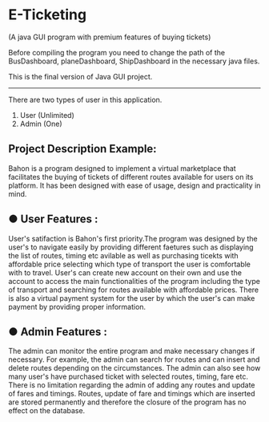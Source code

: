 # E-Ticketing
(A java GUI program with premium features of buying tickets)

>>>>>>>>>>>>>>>>>>>>>>>>>>>>>>>>>>>>>>>>>>>>>>>>>>>>>>>>>>>>>>>>>>>>>>>>>>>>>>>>>>
>>>>>>>>>>>>>>>>>>>>>>>>>>>>>>>>>>>>>>>>>>>>>>>>>>>>>>>>>>>>>>>>>>>>>>>>>>>>>>>>>>

Before compiling the program you need to change the path of the BusDashboard, planeDashboard, ShipDashboard
 in the necessary java files.

This is the final version of Java GUI project.

-------------------------------------------------------------------------------------
There are two types of user in this application. 
1. User (Unlimited)
2. Admin (One)


Project Description Example:
-----------------------------
Bahon is a program designed to implement a virtual marketplace that facilitates the buying of tickets of different routes  available for users on its platform. It has been designed with ease of usage, design and practicality in mind. 
 
 ●	User Features : 
------------------
User's satifaction is Bahon's first priority.The program was designed by the user's to navigate easily by providing different faetures such as displaying the
list of routes, timing etc  avilable as well as purchasing ticekts with affordable price selecting which type of transport the user is comfortable with to travel. User's 
can create new account on their own and use the account to access the main functionalities of the program including the type of transport and  searching for routes available with affordable prices. There is also a virtual payment system for the user by which the user's can make payment by providing proper information.

●	Admin Features :
------------------
The admin can monitor the entire program and make necessary changes if necessary. For example, the admin can search for routes and can insert and delete  routes depending on the circumstances. The admin can also see how many  user's have purchased ticket with selected routes, timing, fare etc. There is no limitation regarding the admin of adding any routes and update of fares and timings. Routes, update of fare and timings which are inserted are stored permanently and therefore the closure of the program has no effect on the database. 
